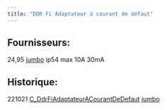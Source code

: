 ```yaml
---
title: "DDR Fi Adaptateur à courant de défaut"
---
```


## Fournisseurs:
24,95 [jumbo](notes/utilisateurs/fournisseurs/jumbo.md) ip54 max 10A 30mA

## Historique:

221021 [C_DdrFiAdaptateurACourantDeDefaut](notes/equipements/consommables/C_DdrFiAdaptateurACourantDeDefaut.md) [jumbo](notes/utilisateurs/fournisseurs/jumbo.md)